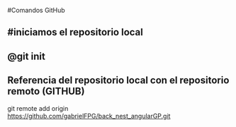 #Comandos GitHub

#iniciamos el repositorio local
-----
@git init
-----
Referencia del repositorio local con el repositorio remoto (GITHUB)
-----
git remote add origin https://github.com/gabrielFPG/back_nest_angularGP.git